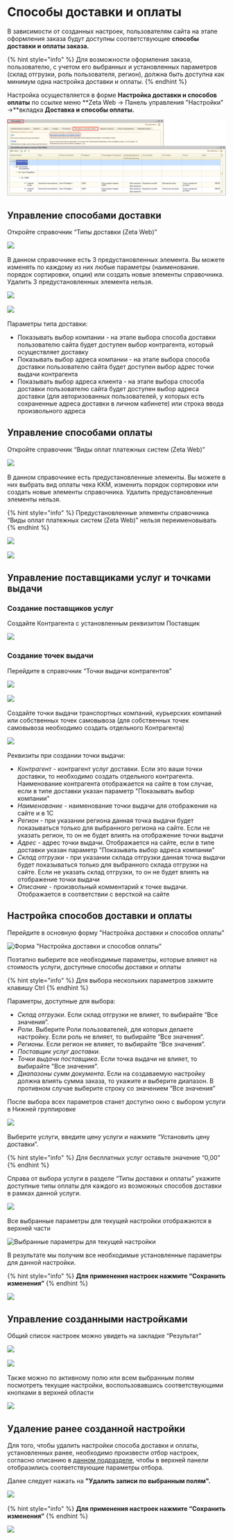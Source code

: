 # Способы доставки и оплаты

В зависимости от созданных настроек, пользователям сайта на этапе оформления заказа будут доступны соответствующие **способы доставки и оплаты заказа.**

{% hint style="info" %}
Для возможности оформления заказа, пользователю, с учетом его выбранных и установленных параметров (склад отгрузки, роль пользователя, регион), должна быть доступна как минимум одна настройка доставки и оплаты.
{% endhint %}

Настройка осуществляется в форме **Настройка доставки и способов оплаты** по ссылке меню **Zeta Web → Панель управления "Настройки" →**вкладка **Доставка и способы оплаты.**

![](<../.gitbook/assets/Image 73 (1).png>)

## Управление способами доставки

Откройте справочник “Типы доставки (Zeta Web)”

![](<../.gitbook/assets/image (493).png>)

В данном справочнике есть 3 предустановленных элемента. Вы можете изменять по каждому из них любые параметры (наименование. порядок сортировки, опции) или создать новые элементы справочника. Удалить 3 предустановленных элемента нельзя.

![](<../.gitbook/assets/image (221).png>)

![](<../.gitbook/assets/image (272).png>)

Параметры типа доставки:

* Показывать выбор компании - на этапе выбора способа доставки пользователю сайта будет доступен выбор контрагента, который осуществляет доставку
* Показывать выбор адреса компании - на этапе выбора способа доставки пользователю сайта будет доступен выбор адрес точки выдачи контрагента
* Показывать выбор адреса клиента - на этапе выбора способа доставки пользователю сайта будет доступен выбор адреса доставки (для авторизованных пользователей, у которых есть сохраненные адреса доставки в личном кабинете) или строка ввода произвольного адреса

## Управление способами оплаты

Откройте справочник “Виды оплат платежных систем (Zeta Web)”

![](<../.gitbook/assets/image (408).png>)

В данном справочнике есть предустановленные элементы. Вы можете в них выбрать вид оплаты чека ККМ, изменить порядок сортировки или создать новые элементы справочника. Удалить предустановленные элементы нельзя.

{% hint style="info" %}
Предустановленные элементы справочника “Виды оплат платежных систем (Zeta Web)” нельзя переименовывать
{% endhint %}

![](<../.gitbook/assets/image (49).png>)

![](<../.gitbook/assets/image (261).png>)

## Управление поставщиками услуг и точками выдачи

### Создание поставщиков услуг

Создайте Контрагента с установленным реквизитом Поставщик

![](<../.gitbook/assets/image (287).png>)

### Создание точек выдачи

Перейдите в справочник “Точки выдачи контрагентов”

![](<../.gitbook/assets/image (293).png>)

![](<../.gitbook/assets/image (357).png>)

Создайте точки выдачи транспортных компаний, курьерских компаний или собственных точек самовывоза (для собственных точек самовывоза необходимо создать отдельного Контрагента)

![](<../.gitbook/assets/image (529).png>)

Реквизиты при создании точки выдачи:

* _Контрагент -_ контрагент услуг доставки. Если это ваши точки доставки, то необходимо создать отдельного контрагента. Наименование контрагента отображается на сайте в том случае, если в типе доставки указан параметр "Показывать выбор компании"
* _Наименование -_ наименование точки выдачи для отображения на сайте и в 1С
* _Регион_ - при указании региона данная точка выдачи будет показываться только для выбранного региона на сайте. Если не указать регион, то он не будет влиять на отображение точки выдачи
* _Адрес_ - адрес точки выдачи. Отображается на сайте, если в типе доставки указан параметр "Показывать выбор адреса компании"
* _Склад отгрузки_ - при указании склада отгрузки данная точка выдачи будет показываться только для выбранного склада отгрузки на сайте. Если не указать склад отгрузки, то он не будет влиять на отображение точки выдачи
* _Описание_ - произвольный комментарий к точке выдачи. Отображается в соответствии с версткой на сайте

## Настройка способов доставки и оплаты

Перейдите в основную форму "Настройка доставки и способов оплаты"

![Форма "Настройка доставки и способов оплаты"](<../.gitbook/assets/image (417).png>)

Поэтапно выберите все необходимые параметры, которые влияют на стоимость услуги, доступные способы доставки и оплаты

{% hint style="info" %}
Для выбора нескольких параметров зажмите клавишу Ctrl
{% endhint %}

Параметры, доступные для выбора:

* _Склад отгрузки_. Если склад отгрузки не влияет, то выбирайте “Все значения”.
* _Роли_. Выберите Роли пользователей, для которых делаете настройку. Если роль не влияет, то выбирайте “Все значения”.
* _Регионы_. Если регион не влияет, то выбирайте “Все значения”.
* _Поставщик услуг доставки._
* _Точки выдачи поставщика_. Если точка выдачи не влияет, то выбирайте "Все значения".
* _Диапазоны сумм документа_. Если на создаваемую настройку должна влиять сумма заказа, то укажите и выберите диапазон. В противном случае выберите строку со значением “Все значения”

После выбора всех параметров станет доступно окно с выбором услуги в Нижней группировке

![](<../.gitbook/assets/image (17).png>)

Выберите услуги, введите цену услуги и нажмите “Установить цену доставки”.

{% hint style="info" %}
Для бесплатных услуг оставьте значение “0,00”
{% endhint %}

Справа от выбора услуги в разделе “Типы доставки и оплаты” укажите доступные типы оплаты для каждого из возможных способов доставки в рамках данной услуги.

![](<../.gitbook/assets/image (370).png>)

Все выбранные параметры для текущей настройки отображаются в верхней части

![Выбранные параметры для текущей настройки](<../.gitbook/assets/image (581).png>)

В результате мы получим все необходимые установленные параметры для данной настройки.

{% hint style="info" %}
**Для применения настроек нажмите “Сохранить изменения”**
{% endhint %}

![](<../.gitbook/assets/image (108).png>)

## Управление созданными настройками

Общий список настроек можно увидеть на закладке “Результат”

![](<../.gitbook/assets/image (442).png>)

![](<../.gitbook/assets/image (413).png>)

Также можно по активному полю или всем выбранным полям посмотреть текущие настройки, воспользовавшись соответствующими кнопками в верхней области

![](<../.gitbook/assets/image (212).png>)

## Удаление ранее созданной настройки

Для того, чтобы удалить настройки способа доставки и оплаты, установленных ранее, необходимо произвести отбор настроек, согласно описанию в [данном подразделе](https://help-zetaweb.zetasoft.ru/opisanie-i-nastroika/sposoby-dostavki-i-oplaty#nastroika-sposobov-dostavki-i-oplaty), чтобы в верхней панели отобразились соответствующие параметры отбора.

Далее следует нажать на **"Удалить записи по выбранным полям".**

![](../.gitbook/assets/assets\_-ldkzz4klhlnn6g8tqlv\_-lfrnpbk5loa5x2mguw7\_-lfrsujeppip3utwa7vk\_image.png)

{% hint style="info" %}
**Для применения настроек нажмите “Сохранить изменения”**
{% endhint %}

![](<../.gitbook/assets/image (108).png>)

